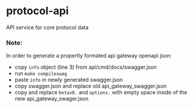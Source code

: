 # protocol-api
API service for core protocol data

### Note:
In order to generate a propertly formated api gateway openapi json:
- copy `info` object (line 3) from api/cmd/docs/swagger.json
- run `make compileswag`
- paste `info` in newly generated swagger.json
- copy swagger.json and replace old api_gateway_swagger.json
- copy  and replace `betav0.` and `options.` with empty space inside of the new api_gateway_swager.json
